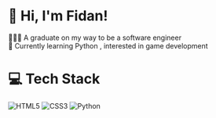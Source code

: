 # 👋 Hi, I'm Fidan!
👩🏻‍💻 A graduate on my way to be a software engineer<br/>
💭 Currently learning Python , interested in game development <br/>

<!-- GitHub stats from https://github.com/anuraghazra/github-readme-stats -->
# 💻 Tech Stack
<!-- Badges from https://github.com/Ileriayo/markdown-badges -->
![HTML5](https://img.shields.io/badge/html5-%23E34F26.svg?style=for-the-badge&logo=html5&logoColor=white)
![CSS3](https://img.shields.io/badge/css3-%231572B6.svg?style=for-the-badge&logo=css3&logoColor=white)
![Python](https://img.shields.io/badge/python-3670A0?style=for-the-badge&logo=python&logoColor=ffdd54)

<!-- END YOUTUBE-CARDS -->
